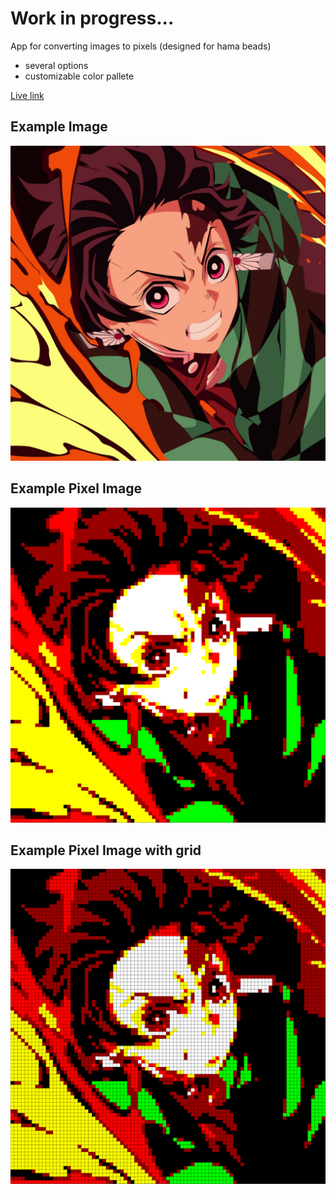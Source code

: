 # Work in progress...

App for converting images to pixels (designed for hama beads)

- several options
- customizable color pallete

[Live link](https://pixel-mew.netlify.app/)

## Example Image
![Example Image](./readme_images/example_original.jpeg)
## Example Pixel Image
![Example Output Image](./readme_images/output_image.png)
## Example Pixel Image with grid
![Example Output Image with grid](./readme_images/output_image_black-grid.png)
